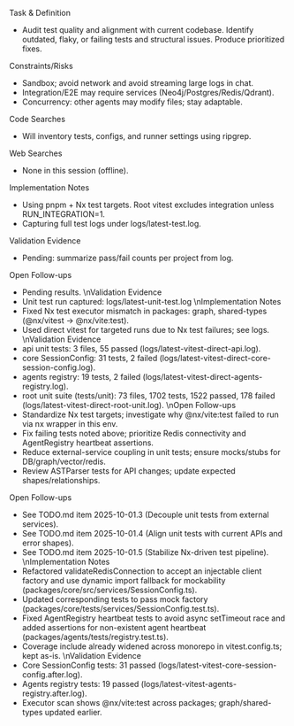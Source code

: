 Task & Definition
- Audit test quality and alignment with current codebase. Identify outdated, flaky, or failing tests and structural issues. Produce prioritized fixes.

Constraints/Risks
- Sandbox; avoid network and avoid streaming large logs in chat.
- Integration/E2E may require services (Neo4j/Postgres/Redis/Qdrant).
- Concurrency: other agents may modify files; stay adaptable.

Code Searches
- Will inventory tests, configs, and runner settings using ripgrep.

Web Searches
- None in this session (offline).

Implementation Notes
- Using pnpm + Nx test targets. Root vitest excludes integration unless RUN_INTEGRATION=1.
- Capturing full test logs under logs/latest-test.log.

Validation Evidence
- Pending: summarize pass/fail counts per project from log.

Open Follow-ups
- Pending results.
\nValidation Evidence
- Unit test run captured: logs/latest-unit-test.log
\nImplementation Notes
- Fixed Nx test executor mismatch in packages: graph, shared-types (@nx/vitest -> @nx/vite:test).
- Used direct vitest for targeted runs due to Nx test failures; see logs.
\nValidation Evidence
- api unit tests: 3 files, 55 passed (logs/latest-vitest-direct-api.log).
- core SessionConfig: 31 tests, 2 failed (logs/latest-vitest-direct-core-session-config.log).
- agents registry: 19 tests, 2 failed (logs/latest-vitest-direct-agents-registry.log).
- root unit suite (tests/unit): 73 files, 1702 tests, 1522 passed, 178 failed (logs/latest-vitest-direct-root-unit.log).
\nOpen Follow-ups
- Standardize Nx test targets; investigate why @nx/vite:test failed to run via nx wrapper in this env.
- Fix failing tests noted above; prioritize Redis connectivity and AgentRegistry heartbeat assertions.
- Reduce external-service coupling in unit tests; ensure mocks/stubs for DB/graph/vector/redis.
- Review ASTParser tests for API changes; update expected shapes/relationships.

Open Follow-ups
- See TODO.md item 2025-10-01.3 (Decouple unit tests from external services).
- See TODO.md item 2025-10-01.4 (Align unit tests with current APIs and error shapes).
- See TODO.md item 2025-10-01.5 (Stabilize Nx-driven test pipeline).
\nImplementation Notes
- Refactored validateRedisConnection to accept an injectable client factory and use dynamic import fallback for mockability (packages/core/src/services/SessionConfig.ts).
- Updated corresponding tests to pass mock factory (packages/core/tests/services/SessionConfig.test.ts).
- Fixed AgentRegistry heartbeat tests to avoid async setTimeout race and added assertions for non-existent agent heartbeat (packages/agents/tests/registry.test.ts).
- Coverage include already widened across monorepo in vitest.config.ts; kept as-is.
\nValidation Evidence
- Core SessionConfig tests: 31 passed (logs/latest-vitest-core-session-config.after.log).
- Agents registry tests: 19 passed (logs/latest-vitest-agents-registry.after.log).
- Executor scan shows @nx/vite:test across packages; graph/shared-types updated earlier.
